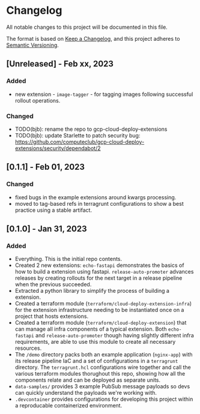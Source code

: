 # Changelog

All notable changes to this project will be documented in this file.

The format is based on [Keep a Changelog](https://keepachangelog.com/en/1.0.0/),
and this project adheres to [Semantic Versioning](https://semver.org/spec/v2.0.0.html).

## [Unreleased] - Feb xx, 2023

### Added

- new extension - `image-tagger` - for tagging images following successful rollout operations.

### Changed

- TODO(bjb): rename the repo to gcp-cloud-deploy-extensions
- TODO(bjb): update Starlette to patch security bug: https://github.com/computeclub/gcp-cloud-deploy-extensions/security/dependabot/2

## [0.1.1] - Feb 01, 2023

### Changed

- fixed bugs in the example extensions around kwargs processing.
- moved to tag-based refs in terragrunt configurations to show a best practice using a stable artifact.

## [0.1.0] - Jan 31, 2023

### Added

- Everything. This is the initial repo contents.
- Created 2 new extensions: `echo-fastapi` demonstrates the basics of how to build a extension using fastapi. `release-auto-promoter` advances releases by creating rollouts for the next target in a release pipeline when the previous succeeded.
- Extracted a python library to simplify the process of building a extension.
- Created a terraform module (`terraform/cloud-deploy-extension-infra`) for the extension infrastructure needing to be instantiated once on a project that hosts extensions.
- Created a terraform module (`terraform/cloud-deploy-extension`) that can manage all infra components of a typical extension. Both `echo-fastapi` and `release-auto-promoter` though having slightly different infra requirements, are able to use this module to create all necessary resources.
- The `/demo` directory packs both an example application (`nginx-app`) with its release pipeline IaC and a set of configurations in a `terragrunt` directory. The `terragrunt.hcl` configurations wire together and call the various terraform modules thorughout this repo, showing how all the components relate and can be deployed as separate units.
- `data-samples/` provides 3 example PubSub message payloads so devs can quickly understand the payloads we're working with.
- `.devcontainer` provides configurations for developing this project within a reproducable containerized environment.
